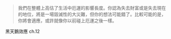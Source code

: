 > 我們在整體上高估了生活中厄運的影響長度。你認為失去財富或是失去現在的地位，將是一場毀滅性的大災難，但你的想法可能錯了。比較可能的是，你將會適應，或許就像你以前碰上厄運之後一樣。

黑天鵝效應 ch.12